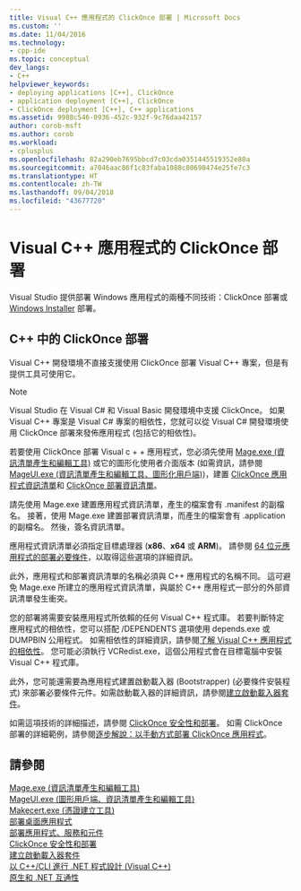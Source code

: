 ```yaml
---
title: Visual C++ 應用程式的 ClickOnce 部署 | Microsoft Docs
ms.custom: ''
ms.date: 11/04/2016
ms.technology:
- cpp-ide
ms.topic: conceptual
dev_langs:
- C++
helpviewer_keywords:
- deploying applications [C++], ClickOnce
- application deployment [C++], ClickOnce
- ClickOnce deployment [C++], C++ applications
ms.assetid: 9988c546-0936-452c-932f-9c76daa42157
author: corob-msft
ms.author: corob
ms.workload:
- cplusplus
ms.openlocfilehash: 82a290eb7695bbcd7c03cda0351445519352e80a
ms.sourcegitcommit: a7046aac86f1c83faba1088c80698474e25fe7c3
ms.translationtype: HT
ms.contentlocale: zh-TW
ms.lasthandoff: 09/04/2018
ms.locfileid: "43677720"
---
```

# <a name="clickonce-deployment-for-visual-c-applications"></a>Visual C++ 應用程式的 ClickOnce 部署
Visual Studio 提供部署 Windows 應用程式的兩種不同技術：ClickOnce 部署或 [Windows Installer](/windows/desktop/Msi/windows-installer-portal) 部署。  
  
## <a name="clickonce-deployment-in-c"></a>C++ 中的 ClickOnce 部署  
 Visual C++ 開發環境不直接支援使用 ClickOnce 部署 Visual C++ 專案，但是有提供工具可使用它。  
  
> [!NOTE]
>  Visual Studio 在 Visual C# 和 Visual Basic 開發環境中支援 ClickOnce。 如果 Visual C++ 專案是 Visual C# 專案的相依性，您就可以從 Visual C# 開發環境使用 ClickOnce 部署來發佈應用程式 (包括它的相依性)。  
  
 若要使用 ClickOnce 部署 Visual c + + 應用程式，您必須先使用 [Mage.exe (資訊清單產生和編輯工具)](/dotnet/framework/tools/mage-exe-manifest-generation-and-editing-tool) 或它的圖形化使用者介面版本 (如需資訊，請參閱[MageUI.exe (資訊清單產生和編輯工具、圖形化用戶端)](/dotnet/framework/tools/mageui-exe-manifest-generation-and-editing-tool-graphical-client))，建置 [ClickOnce 應用程式資訊清單](/visualstudio/deployment/clickonce-application-manifest)和 [ClickOnce 部署資訊清單](/visualstudio/deployment/clickonce-deployment-manifest)。  

  
 請先使用 Mage.exe 建置應用程式資訊清單，產生的檔案會有 .manifest 的副檔名。 接著，使用 Mage.exe 建置部署資訊清單，而產生的檔案會有 .application 的副檔名。 然後，簽名資訊清單。  
  
 應用程式資訊清單必須指定目標處理器 (**x86**、**x64** 或 **ARM**)。 請參閱 [64 位元應用程式的部署必要條件](/visualstudio/deployment/deploying-prerequisites-for-64-bit-applications)，以取得這些選項的詳細資訊。  
  
 此外，應用程式和部署資訊清單的名稱必須與 C++ 應用程式的名稱不同。 這可避免 Mage.exe 所建立的應用程式資訊清單，與屬於 C++ 應用程式一部分的外部資訊清單發生衝突。  
  
 您的部署將需要安裝應用程式所依賴的任何 Visual C++ 程式庫。 若要判斷特定應用程式的相依性，您可以搭配 /DEPENDENTS 選項使用 depends.exe 或 DUMPBIN 公用程式。 如需相依性的詳細資訊，請參閱[了解 Visual C++ 應用程式的相依性](../ide/understanding-the-dependencies-of-a-visual-cpp-application.md)。 您可能必須執行 VCRedist.exe，這個公用程式會在目標電腦中安裝 Visual C++ 程式庫。  
  
 此外，您可能還需要為應用程式建置啟動載入器 (Bootstrapper) (必要條件安裝程式) 來部署必要條件元件。如需啟動載入器的詳細資訊，請參閱[建立啟動載入器套件](/visualstudio/deployment/creating-bootstrapper-packages)。  
  
 如需這項技術的詳細描述，請參閱 [ClickOnce 安全性和部署](/visualstudio/deployment/clickonce-security-and-deployment)。 如需 ClickOnce 部署的詳細範例，請參閱[逐步解說：以手動方式部署 ClickOnce 應用程式](/visualstudio/deployment/walkthrough-manually-deploying-a-clickonce-application)。  
  
## <a name="see-also"></a>請參閱  
 [Mage.exe (資訊清單產生和編輯工具)](/dotnet/framework/tools/mage-exe-manifest-generation-and-editing-tool)   
 [MageUI.exe (圖形用戶端、資訊清單產生和編輯工具)](/dotnet/framework/tools/mageui-exe-manifest-generation-and-editing-tool-graphical-client)   
 [Makecert.exe (憑證建立工具)](https://msdn.microsoft.com/library/windows/desktop/aa386968)   
 [部署桌面應用程式](../ide/deploying-native-desktop-applications-visual-cpp.md)   
 [部署應用程式、服務和元件](/visualstudio/deployment/deploying-applications-services-and-components)   
 [ClickOnce 安全性和部署](/visualstudio/deployment/clickonce-security-and-deployment)   
 [建立啟動載入器套件](/visualstudio/deployment/creating-bootstrapper-packages)   
 [以 C++/CLI 進行 .NET 程式設計 (Visual C++)](../dotnet/dotnet-programming-with-cpp-cli-visual-cpp.md)   
 [原生和 .NET 互通性](../dotnet/native-and-dotnet-interoperability.md)